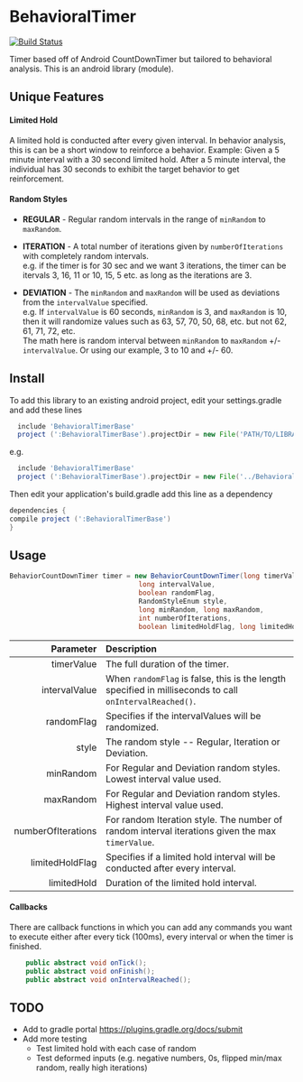 # BehavioralTimer 
[![Build Status](https://travis-ci.org/expandedlabs/BehavioralTimer.svg?branch=master)](https://travis-ci.org/expandedlabs/BehavioralTimer) 

Timer based off of Android CountDownTimer but tailored to behavioral analysis.
This is an android library (module).

## Unique Features ##

#### Limited Hold ####
A limited hold is conducted after every given interval. In behavior analysis, this is can be a short window to reinforce a behavior.
Example: Given a 5 minute interval with a 30 second limited hold. After a 5 minute interval, the individual has 30 seconds to exhibit the target behavior to get reinforcement. 

#### Random Styles ####
* **REGULAR** - Regular random intervals in the range of `minRandom` to `maxRandom`.

* **ITERATION** - A total number of iterations given by `numberOfIterations` with completely random intervals.
<br/>e.g. if the timer is for 30 sec and we want 3 iterations, the timer can be
itervals 3, 16, 11 or 10, 15, 5 etc. as long as the iterations are 3.
           
* **DEVIATION** - The `minRandom` and `maxRandom` will be used as deviations from the `intervalValue` specified.
<br/>e.g. If `intervalValue` is 60 seconds, `minRandom` is 3, and `maxRandom` is 10, then it will randomize
values such as 63, 57, 70, 50, 68, etc. but not 62, 61, 71, 72, etc.
<br/>The math here is random interval between `minRandom` to `maxRandom` +/- `intervalValue`. Or using our example, 3 to 10 and +/- 60.

## Install ##
To add this library to an existing android project, edit your settings.gradle and add these lines

  ``` gradle
    include 'BehavioralTimerBase'
    project (':BehavioralTimerBase').projectDir = new File('PATH/TO/LIBRARY')
   ```
  
e.g.

  ```gradle
    include 'BehavioralTimerBase'
    project (':BehavioralTimerBase').projectDir = new File('../BehavioralTimerBase/library')
  ```
  
  Then edit your application's build.gradle add this line as a dependency
  
  ```gradle
  dependencies {
  compile project (':BehavioralTimerBase')
  }
  ```
  
## Usage ##
  ```java
BehaviorCountDownTimer timer = new BehaviorCountDownTimer(long timerValue,
                                  long intervalValue,
                                  boolean randomFlag,
                                  RandomStyleEnum style,
                                  long minRandom, long maxRandom,
                                  int numberOfIterations,
                                  boolean limitedHoldFlag, long limitedHold)
  ```
  
| Parameter | Description |
| ---: | :--- |
| timerValue         | The full duration of the timer. |
| intervalValue      | When `randomFlag` is false, this is the length specified in milliseconds to call `onIntervalReached()`. |
| randomFlag         | Specifies if the intervalValues will be randomized. |      
| style              | The random style -- Regular, Iteration or Deviation. |
| minRandom          | For Regular and Deviation random styles. Lowest interval value used. |
| maxRandom          | For Regular and Deviation random styles. Highest interval value used. | 
| numberOfIterations | For  random Iteration style. The number of random interval iterations given the max `timerValue`.|
| limitedHoldFlag    | Specifies if a limited hold interval will be conducted after every interval. |
| limitedHold        | Duration of the limited hold interval. |

#### Callbacks ####
There are callback functions in which you can add any commands you want to execute either after every tick (100ms), every interval or when the timer is finished.
```java
    public abstract void onTick();
    public abstract void onFinish();
    public abstract void onIntervalReached();
```

## TODO ##
* Add to gradle portal https://plugins.gradle.org/docs/submit
* Add more testing
  * Test limited hold with each case of random
  * Test deformed inputs (e.g. negative numbers, 0s, flipped min/max random, really high iterations)
  
